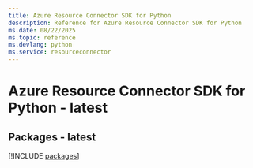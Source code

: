 ```yaml
---
title: Azure Resource Connector SDK for Python
description: Reference for Azure Resource Connector SDK for Python
ms.date: 08/22/2025
ms.topic: reference
ms.devlang: python
ms.service: resourceconnector
---
```

# Azure Resource Connector SDK for Python - latest
## Packages - latest
[!INCLUDE [packages](resource-connector-index.md)]